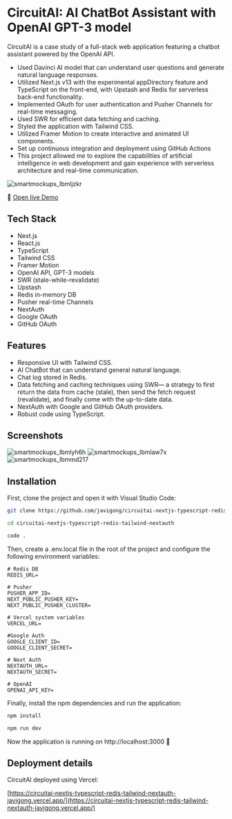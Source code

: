 # CircuitAI: AI ChatBot Assistant with OpenAI GPT-3 model

CircuitAI is a case study of a full-stack web application featuring a chatbot assistant powered by the OpenAI API.

- Used Davinci AI model that can understand user questions and generate natural language responses.
- Utilized Next.js v13 with the experimental appDirectory feature and TypeScript on the front-end, with Upstash and Redis for serverless back-end functionality. 
- Implemented OAuth for user authentication and Pusher Channels for real-time messaging. 
- Used SWR for efficient data fetching and caching. 
- Styled the application with Tailwind CSS. 
- Utilized Framer Motion to create interactive and animated UI components.
- Set up continuous integration and deployment using GitHub Actions
- This project allowed me to explore the capabilities of artificial intelligence in web development and gain experience with serverless architecture and real-time communication.

![smartmockups_lbmljzkr](https://user-images.githubusercontent.com/42308135/207423426-f4a460d0-3755-4012-bfcd-3342ce1a4fc5.jpg)

🔗 [Open live Demo](https://circuitai-nextjs-typescript-redis-tailwind-nextauth-javigong.vercel.app)

## Tech Stack

- Next.js
- React.js
- TypeScript
- Tailwind CSS
- Framer Motion
- OpenAI API, GPT-3 models
- SWR (stale-while-revalidate)
- Upstash
- Redis in-memory DB
- Pusher real-time Channels
- NextAuth
- Google OAuth
- GitHub OAuth

## Features

- Responsive UI with Tailwind CSS.
- AI ChatBot that can understand general natural language.
- Chat log stored in Redis.
- Data fetching and caching techniques using SWR— a strategy to first return the data from cache (stale), then send the fetch request (revalidate), and finally come with the up-to-date data.
- NextAuth with Google and GitHub OAuth providers.
- Robust code using TypeScript.

## Screenshots

![smartmockups_lbmlyh6h](https://user-images.githubusercontent.com/42308135/207427693-25d0b82a-390e-442e-89c6-233e1c20972b.jpg)
![smartmockups_lbmlaw7x](https://user-images.githubusercontent.com/42308135/207421893-60a549ca-ee6d-48db-a9fd-e4c8ef96f4ac.jpg)
![smartmockups_lbmmd217](https://user-images.githubusercontent.com/42308135/207427430-c421bd0b-563c-447c-908e-cf35f53c2d89.jpg)

## Installation

First, clone the project and open it with Visual Studio Code:

```bash
git clone https://github.com/javigong/circuitai-nextjs-typescript-redis-tailwind-nextauth.git

cd circuitai-nextjs-typescript-redis-tailwind-nextauth

code .
```

Then, create a .env.local file in the root of the project and configure the following environment variables:

```
# Redis DB
REDIS_URL=

# Pusher
PUSHER_APP_ID=
NEXT_PUBLIC_PUSHER_KEY=
NEXT_PUBLIC_PUSHER_CLUSTER=

# Vercel system variables
VERCEL_URL=

#Google Auth
GOOGLE_CLIENT_ID=
GOOGLE_CLIENT_SECRET=

# Next Auth
NEXTAUTH_URL=
NEXTAUTH_SECRET=

# OpenAI
OPENAI_API_KEY=
```

Finally, install the npm dependencies and run the application:

```bash
npm install

npm run dev
```

Now the application is running on http://localhost:3000 🚀

## Deployment details

CircuitAI deployed using Vercel: 

[https://circuitai-nextjs-typescript-redis-tailwind-nextauth-javigong.vercel.app/](https://circuitai-nextjs-typescript-redis-tailwind-nextauth-javigong.vercel.app/)

